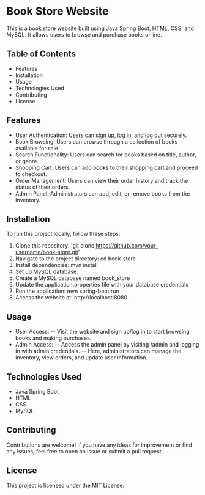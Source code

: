 # Book Store Website
This is a book store website built using Java Spring Boot, HTML, CSS, and MySQL. It allows users to browse and purchase books online.

## Table of Contents
- Features
- Installation
- Usage
- Technologies Used
- Contributing
- License

## Features
- User Authentication: Users can sign up, log in, and log out securely.
- Book Browsing: Users can browse through a collection of books available for sale.
- Search Functionality: Users can search for books based on title, author, or genre.
- Shopping Cart: Users can add books to their shopping cart and proceed to checkout.
- Order Management: Users can view their order history and track the status of their orders.
- Admin Panel: Administrators can add, edit, or remove books from the inventory.

## Installation
To run this project locally, follow these steps:

1. Clone this repository: 'git clone https://github.com/your-username/book-store.git'
2. Navigate to the project directory: cd book-store
3. Install dependencies: mvn install
4. Set up MySQL database:
5. Create a MySQL database named book_store
6. Update the application.properties file with your database credentials
7. Run the application: mvn spring-boot:run
8. Access the website at: http://localhost:8080

## Usage
- User Access:
-- Visit the website and sign up/log in to start browsing books and making purchases.
- Admin Access:
-- Access the admin panel by visiting /admin and logging in with admin credentials.
-- Here, administrators can manage the inventory, view orders, and update user information.

## Technologies Used
- Java Spring Boot
- HTML
- CSS
- MySQL

## Contributing
Contributions are welcome! If you have any ideas for improvement or find any issues, feel free to open an issue or submit a pull request.

## License
This project is licensed under the MIT License.
